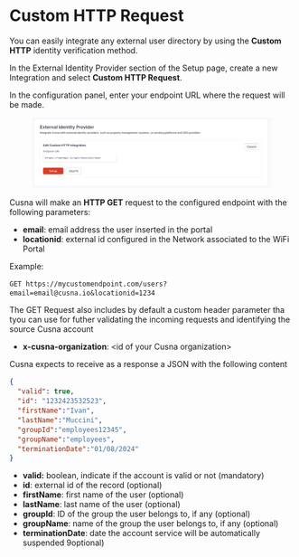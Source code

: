 # Custom HTTP Request

You can easily integrate any external user directory by using the **Custom HTTP** identity verification method.

In the External Identity Provider section of the Setup page, create a new Integration and select **Custom HTTP Request**.

In the configuration panel, enter your endpoint URL where the request will be made.

<figure><img src="../../.gitbook/assets/image (253).png" alt=""><figcaption></figcaption></figure>

Cusna will make an **HTTP GET** request to the configured endpoint with the following parameters:

* **email**: email address the user inserted in the portal
* **locationid**: external id configured in the Network associated to the WiFi Portal

Example:

```
GET https://mycustomendpoint.com/users?email=email@cusna.io&locationid=1234
```

The GET Request also includes by default a custom header parameter tha tyou can use for futher validating the incoming requests and identifying the source Cusna account

* **x-cusna-organization**: \<id of your Cusna organization>

Cusna expects to receive as a response a JSON with the following content

```json
{
  "valid": true,
  "id": "1232423532523",
  "firstName":"Ivan",
  "lastName":"Muccini",
  "groupId":"employees12345",
  "groupName":"employees",
  "terminationDate":"01/08/2024"
}
```

* **valid:**  boolean, indicate if the account is valid or not (mandatory)
* **id**: external id of the record (optional)
* **firstName**: first name of the user (optional)
* **lastName**: last name of the user (optional)
* **groupId**: ID of the group the user belongs to, if any (optional)&#x20;
* **groupName**: name of the group the user belongs to, if any (optional)&#x20;
* **terminationDate**: date the account service will be automatically suspended 9optional)








